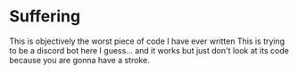 # Suffering
This is objectively the worst piece of code I have ever written
This is trying to be a discord bot here  I guess... and it works but just don't look at its code because you are gonna have a stroke.
